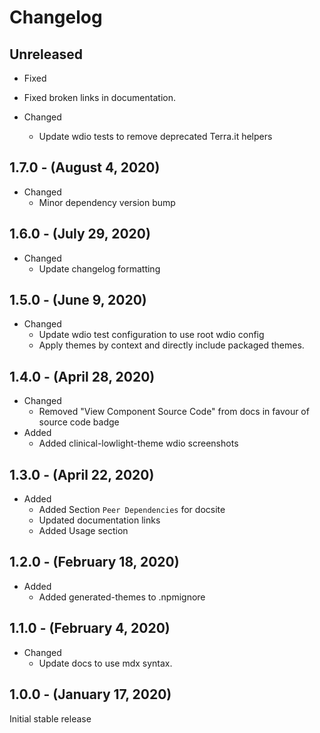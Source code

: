 # Changelog

## Unreleased

* Fixed
 * Fixed broken links in documentation.

* Changed
  * Update wdio tests to remove deprecated Terra.it helpers

## 1.7.0 - (August 4, 2020)

* Changed
  * Minor dependency version bump

## 1.6.0 - (July 29, 2020)

* Changed
  * Update changelog formatting

## 1.5.0 - (June 9, 2020)

* Changed
  * Update wdio test configuration to use root wdio config
  * Apply themes by context and directly include packaged themes.

## 1.4.0 - (April 28, 2020)

* Changed
  * Removed "View Component Source Code" from docs in favour of source code badge
* Added
  * Added clinical-lowlight-theme wdio screenshots

## 1.3.0 - (April 22, 2020)

* Added
  * Added Section `Peer Dependencies` for docsite
  * Updated documentation links
  * Added Usage section

## 1.2.0 - (February 18, 2020)

* Added
  * Added generated-themes to .npmignore

## 1.1.0 - (February 4, 2020)

* Changed
  * Update docs to use mdx syntax.

## 1.0.0 - (January 17, 2020)

Initial stable release
